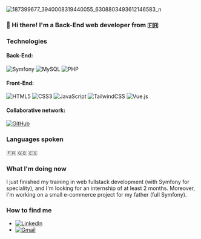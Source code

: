 
![187399677_3940008319440055_6308803493612146583_n](https://user-images.githubusercontent.com/88560991/153674079-6000da51-6d98-4745-84aa-4a69d6c34232.jpg)

### 👋 Hi there! I'm a Back-End web developer from :fr:

### Technologies
 #### Back-End:
 ![Symfony](https://img.shields.io/badge/symfony-%23000000.svg?style=for-the-badge&logo=symfony&logoColor=white)
 ![MySQL](https://img.shields.io/badge/mysql-%2300f.svg?style=for-the-badge&logo=mysql&logoColor=white)
 ![PHP](https://img.shields.io/badge/php-%23777BB4.svg?style=for-the-badge&logo=php&logoColor=white)
 
 #### Front-End:
 ![HTML5](https://img.shields.io/badge/html5-%23E34F26.svg?style=for-the-badge&logo=html5&logoColor=white)
 ![CSS3](https://img.shields.io/badge/css3-%231572B6.svg?style=for-the-badge&logo=css3&logoColor=white)
 ![JavaScript](https://img.shields.io/badge/javascript-%23323330.svg?style=for-the-badge&logo=javascript&logoColor=%23F7DF1E)
 ![TailwindCSS](https://img.shields.io/badge/tailwindcss-%2338B2AC.svg?style=for-the-badge&logo=tailwind-css&logoColor=white)
 ![Vue.js](https://img.shields.io/badge/vuejs-%2335495e.svg?style=for-the-badge&logo=vuedotjs&logoColor=%234FC08D)
 
 #### Collaborative network:
 [![GitHub](https://img.shields.io/badge/github-%23121011.svg?style=for-the-badge&logo=github&logoColor=white)](https://github.com/WilliamSchmitt1609)
 
### Languages spoken
:fr: 
:uk:
:es:

### What I'm doing now
I just finished my training in web fullstack development (with Symfony for speciality), and I'm looking for an internship of at least 2 months.
Moreover, I'm working on a small e-commerce project for my father (full Symfony). 

### How to find me
- [![LinkedIn](https://img.shields.io/badge/linkedin-%230077B5.svg?style=for-the-badge&logo=linkedin&logoColor=white)](https://www.linkedin.com/in/williamschmitt1/)
- [![Gmail](https://img.shields.io/badge/Gmail-D14836?style=for-the-badge&logo=gmail&logoColor=white)](mailto:williamschmitt16098877@gmail.com)



